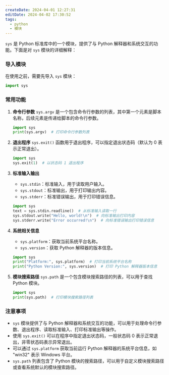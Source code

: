 ```yaml
---
createDate: 2024-04-01 12:27:31
editDate: 2024-04-02 17:30:52
tags:
  - python
  - 模块
---
```

`sys` 是 Python 标准库中的一个模块，提供了与 Python 解释器和系统交互的功能。下面是对 `sys` 模块的详细解释：

### 导入模块
在使用之前，需要先导入 `sys` 模块：
```python
import sys
```

### 常用功能
1. **命令行参数**
   `sys.argv` 是一个包含命令行参数的列表，其中第一个元素是脚本名称，后续元素是传递给脚本的命令行参数。
   ```python
   import sys
   print(sys.argv)  # 打印命令行参数列表
   ```

2. **退出程序**
   `sys.exit()` 函数用于退出程序，可以指定退出状态码（默认为 0 表示正常退出）。
   ```python
   import sys
   sys.exit(1)  # 以状态码 1 退出程序
   ```

3. **标准输入输出**
   - `sys.stdin`：标准输入，用于读取用户输入。
   - `sys.stdout`：标准输出，用于打印输出内容。
   - `sys.stderr`：标准错误输出，用于打印错误信息。
   ```python
   import sys
   text = sys.stdin.readline()  # 从标准输入读取一行
   sys.stdout.write("Hello, world!\n")  # 向标准输出打印内容
   sys.stderr.write("Error occurred!\n")  # 向标准错误输出打印错误信息
   ```

4. **系统相关信息**
   - `sys.platform`：获取当前系统平台名称。
   - `sys.version`：获取 Python 解释器的版本信息。
   ```python
   import sys
   print("Platform:", sys.platform)  # 打印当前系统平台名称
   print("Python Version:", sys.version)  # 打印 Python 解释器版本信息
   ```

5. **模块搜索路径**
   `sys.path` 是一个包含模块搜索路径的列表，可以用于查找 Python 模块。
   ```python
   import sys
   print(sys.path)  # 打印模块搜索路径列表
   ```

### 注意事项
- `sys` 模块提供了与 Python 解释器和系统交互的功能，可以用于处理命令行参数、退出程序、读取标准输入、打印标准输出等操作。
- 使用 `sys.exit()` 可以在程序中指定退出状态码，一般状态码 0 表示正常退出，非零状态码表示异常退出。
- 可以通过 `sys.platform` 获取当前运行 Python 解释器的系统平台信息，如 "win32" 表示 Windows 平台。
- `sys.path` 列表包含了 Python 模块的搜索路径，可以用于自定义模块搜索路径或查看系统默认的模块搜索路径。